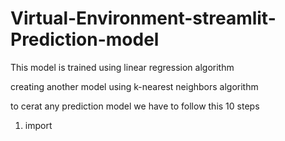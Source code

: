 # Virtual-Environment-streamlit-Prediction-model


This model is trained using linear regression algorithm 

creating another model using k-nearest neighbors algorithm

to cerat any prediction model we have to follow this 10 steps 

1. import
